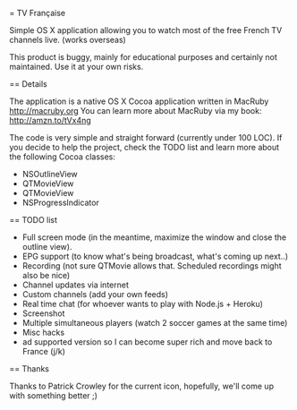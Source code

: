 = TV Française

Simple OS X application allowing you to watch most of the free French TV
channels live. (works overseas)

This product is buggy, mainly for educational purposes and certainly not
maintained. Use it at your own risks.

== Details

The application is a native OS X Cocoa application written in MacRuby
http://macruby.org You can learn more about MacRuby via my book: http://amzn.to/tVx4ng

The code is very simple and straight forward (currently under 100 LOC).
If you decide to help the project, check the TODO list and learn more
about the following Cocoa classes:

* NSOutlineView
* QTMovieView
* QTMovieView
* NSProgressIndicator

== TODO list

* Full screen mode (in the meantime, maximize the window and close the
  outline view).
* EPG support (to know what's being broadcast, what's coming up next..)
* Recording (not sure QTMovie allows that. Scheduled recordings might also be nice)
* Channel updates via internet
* Custom channels (add your own feeds)
* Real time chat (for whoever wants to play with Node.js + Heroku)
* Screenshot
* Multiple simultaneous players (watch 2 soccer games at the same time)
* Misc hacks
* ad supported version so I can become super rich and move back to France (j/k)

== Thanks

Thanks to Patrick Crowley for the current icon, hopefully, we'll come up
with something better ;)
